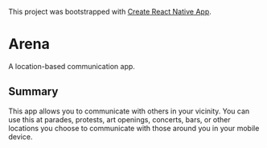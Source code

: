 This project was bootstrapped with [Create React Native App](https://github.com/react-community/create-react-native-app).

# Arena #

A location-based communication app.

## Summary ##
   This app allows you to communicate with others in your vicinity. You can use this at parades, protests, art openings, concerts, bars, or other locations you choose to communicate with those around you in your mobile device.
